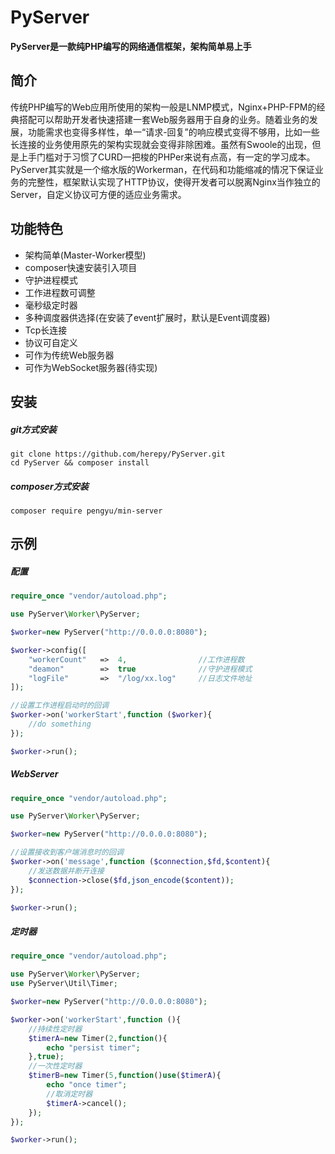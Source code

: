 # PyServer

**PyServer是一款纯PHP编写的网络通信框架，架构简单易上手**

## 简介

传统PHP编写的Web应用所使用的架构一般是LNMP模式，Nginx+PHP-FPM的经典搭配可以帮助开发者快速搭建一套Web服务器用于自身的业务。随着业务的发展，功能需求也变得多样性，单一“请求-回复”的响应模式变得不够用，比如一些长连接的业务使用原先的架构实现就会变得非除困难。虽然有Swoole的出现，但是上手门槛对于习惯了CURD一把梭的PHPer来说有点高，有一定的学习成本。PyServer其实就是一个缩水版的Workerman，在代码和功能缩减的情况下保证业务的完整性，框架默认实现了HTTP协议，使得开发者可以脱离Nginx当作独立的Server，自定义协议可方便的适应业务需求。

## 功能特色

- 架构简单(Master-Worker模型)
- composer快速安装引入项目
- 守护进程模式
- 工作进程数可调整
- 毫秒级定时器
- 多种调度器供选择(在安装了event扩展时，默认是Event调度器)
- Tcp长连接
- 协议可自定义
- 可作为传统Web服务器
- 可作为WebSocket服务器(待实现)

## 安装

##### git方式安装
```shell
git clone https://github.com/herepy/PyServer.git
cd PyServer && composer install
```

##### composer方式安装
```shell
composer require pengyu/min-server
```

## 示例

##### 配置
```php
require_once "vendor/autoload.php";

use PyServer\Worker\PyServer;

$worker=new PyServer("http://0.0.0.0:8080");

$worker->config([
    "workerCount"   =>  4,                //工作进程数
    "deamon"        =>  true              //守护进程模式
    "logFile"       =>  "/log/xx.log"     //日志文件地址
]);

//设置工作进程启动时的回调
$worker->on('workerStart',function ($worker){
    //do something
});

$worker->run();
```

##### WebServer

```php
require_once "vendor/autoload.php";

use PyServer\Worker\PyServer;

$worker=new PyServer("http://0.0.0.0:8080");

//设置接收到客户端消息时的回调
$worker->on('message',function ($connection,$fd,$content){
    //发送数据并断开连接
    $connection->close($fd,json_encode($content));
});

$worker->run();
```
##### 定时器
```php
require_once "vendor/autoload.php";

use PyServer\Worker\PyServer;
use PyServer\Util\Timer;

$worker=new PyServer("http://0.0.0.0:8080");

$worker->on('workerStart',function (){
    //持续性定时器
    $timerA=new Timer(2,function(){
        echo "persist timer";
    },true);
    //一次性定时器
    $timerB=new Timer(5,function()use($timerA){
        echo "once timer";
        //取消定时器
        $timerA->cancel();
    });
});

$worker->run();
```


